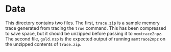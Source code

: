 # Data

This directory contains two files. The first, `trace.zip` is a sample memory trace generated from tracing the `true` command. This has been compressed to save space, but it should be unzipped before passing it to `memtrace2npz`. The second file, `gold.nzp` is the expected output of running `memtrace2npz` on the unzipped contents of `trace.zip`.
